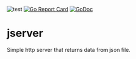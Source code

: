 ![test](https://github.com/reireias/jserver/workflows/test/badge.svg)
[![Go Report Card](https://goreportcard.com/badge/github.com/reireias/jserver)](https://goreportcard.com/report/github.com/reireias/jserver)
[![GoDoc](https://godoc.org/github.com/reireias/jserver?status.svg)](https://godoc.org/github.com/reireias/jserver)

# jserver
Simple http server that returns data from json file.
